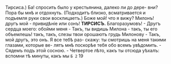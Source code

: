 Тирсиса.) Ба! спросить было у крестьянина, далеко ли до дере- вни? Пора бы мнѣ и отдохнуть. (Подходитъ близко, всматривается и подъемля руки свои восклицаетъ.) Боже мой! что я вижу? Милонъ! другъ мой - привидѣніе или сонъ!
**ТИРСИСЪ.**
Благоразумовъ! - Другъ сердца моего: обойми меня - Такъ, ты видишь Милона - такъ, ты его объемлешь! такъ, такъ, слезы твои орошаютъ грудь Милонову - Такъ, мой другъ, это онъ. Я все тебѣ раз- скажу: ты смотришь на меня такими глазами, которые ве- лятъ мнѣ поскорѣе тебя обо всемъ увѣдомить. - Сядемъ подъ этой сосною. - Четвертое лѣто, какъ ты отсюда уѣхалъ: вспомни тѣ минуты, какъ мы
`Б 2`
19